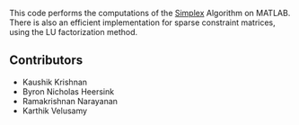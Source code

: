 This code performs the computations of the [Simplex](https://en.wikipedia.org/wiki/Simplex_algorithm) Algorithm on MATLAB. There is also an efficient implementation for sparse constraint matrices, using the LU factorization method.     

Contributors   
------
* Kaushik Krishnan
* Byron Nicholas Heersink
* Ramakrishnan Narayanan
* Karthik Velusamy